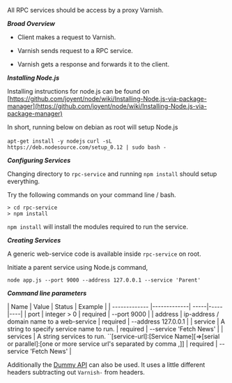 All RPC services should be access by a proxy Varnish.

***Broad Overview***

* Client makes a request to Varnish.

* Varnish sends request to a RPC service.

* Varnish gets a response and forwards it to the client.


***Installing Node.js***

Installing instructions for node.js can be found on
[https://github.com/joyent/node/wiki/Installing-Node.js-via-package-manager](https://github.com/joyent/node/wiki/Installing-Node.js-via-package-manager)

In short, running below on debian as root will setup Node.js

``apt-get install -y nodejs``
``curl -sL https://deb.nodesource.com/setup_0.12 | sudo bash -``


***Configuring Services***

Changing directory to ``rpc-service`` and running ``npm install`` should setup everything.

Try the following commands on your command line / bash.

```
> cd rpc-service
> npm install
```

``npm install`` will install the modules required to run the service.

***Creating Services***

A generic web-service code is available inside ``rpc-service`` on root.

Initiate a parent service using Node.js command,

``node app.js --port 9000 --address 127.0.0.1 --service 'Parent'``

***Command line parameters***

| Name        | Value           | Status    | Example |
| ------------- |-------------| -----|-----|----|
| port      | integer > 0 | required | --port 9000 |
| address      | ip-address / domain name to a web-service      |   required | --address 127.0.0.1 |
| service | A string to specify service name to run.      |    required |  --service 'Fetch News' |
| services | A string services to run. ``[service-url]:[Service Name][=>[serial or parallel]:[one or more service url's separated by comma ,]]      |    required |  --service 'Fetch News' |


Additionally the [Dummy API](https://github.com/espebra/dummy-api) can also be used. It uses a little different headers subtracting out `Varnish-` from headers.
